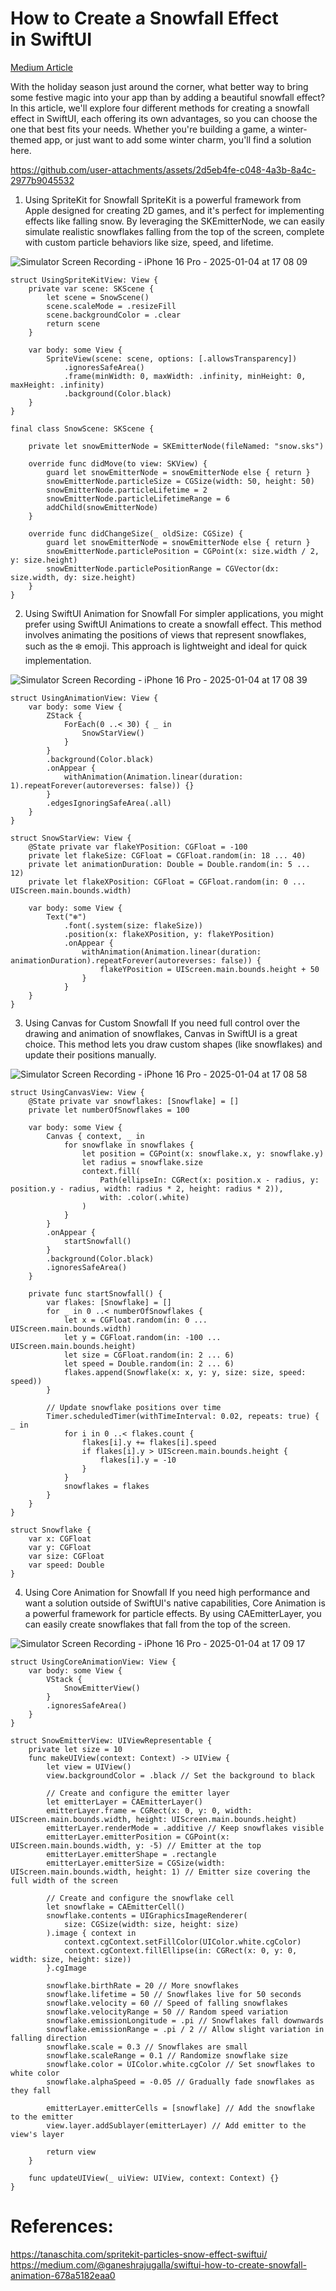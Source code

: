 # How to Create a Snowfall Effect in SwiftUI

[Medium Article](https://medium.com/@samar.khaled/how-to-create-a-snowfall-effect-in-swiftui-0bfddb5de950)

With the holiday season just around the corner, what better way to bring some festive magic into your app than by adding a beautiful snowfall effect? In this article, we'll explore four different methods for creating a snowfall effect in SwiftUI, each offering its own advantages, so you can choose the one that best fits your needs. Whether you're building a game, a winter-themed app, or just want to add some winter charm, you'll find a solution here.

https://github.com/user-attachments/assets/2d5eb4fe-c048-4a3b-8a4c-2977b9045532

1. Using SpriteKit for Snowfall
SpriteKit is a powerful framework from Apple designed for creating 2D games, and it's perfect for implementing effects like falling snow. By leveraging the SKEmitterNode, we can easily simulate realistic snowflakes falling from the top of the screen, complete with custom particle behaviors like size, speed, and lifetime.

![Simulator Screen Recording - iPhone 16 Pro - 2025-01-04 at 17 08 09](https://github.com/user-attachments/assets/662cbaa0-cad0-4fa1-a3f7-75935f62d45a)

```
struct UsingSpriteKitView: View {
    private var scene: SKScene {
        let scene = SnowScene()
        scene.scaleMode = .resizeFill
        scene.backgroundColor = .clear
        return scene
    }

    var body: some View {
        SpriteView(scene: scene, options: [.allowsTransparency])
            .ignoresSafeArea()
            .frame(minWidth: 0, maxWidth: .infinity, minHeight: 0, maxHeight: .infinity)
            .background(Color.black)
    }
}

final class SnowScene: SKScene {

    private let snowEmitterNode = SKEmitterNode(fileNamed: "snow.sks")

    override func didMove(to view: SKView) {
        guard let snowEmitterNode = snowEmitterNode else { return }
        snowEmitterNode.particleSize = CGSize(width: 50, height: 50)
        snowEmitterNode.particleLifetime = 2
        snowEmitterNode.particleLifetimeRange = 6
        addChild(snowEmitterNode)
    }

    override func didChangeSize(_ oldSize: CGSize) {
        guard let snowEmitterNode = snowEmitterNode else { return }
        snowEmitterNode.particlePosition = CGPoint(x: size.width / 2, y: size.height)
        snowEmitterNode.particlePositionRange = CGVector(dx: size.width, dy: size.height)
    }
}
```

2. Using SwiftUI Animation for Snowfall
For simpler applications, you might prefer using SwiftUI Animations to create a snowfall effect. This method involves animating the positions of views that represent snowflakes, such as the ❄️ emoji. This approach is lightweight and ideal for quick implementation.

![Simulator Screen Recording - iPhone 16 Pro - 2025-01-04 at 17 08 39](https://github.com/user-attachments/assets/13214ded-00a6-4623-af9f-596088cd1cbe)

```
struct UsingAnimationView: View {
    var body: some View {
        ZStack {
            ForEach(0 ..< 30) { _ in
                SnowStarView()
            }
        }
        .background(Color.black)
        .onAppear {
            withAnimation(Animation.linear(duration: 1).repeatForever(autoreverses: false)) {}
        }
        .edgesIgnoringSafeArea(.all)
    }
}

struct SnowStarView: View {
    @State private var flakeYPosition: CGFloat = -100
    private let flakeSize: CGFloat = CGFloat.random(in: 18 ... 40)
    private let animationDuration: Double = Double.random(in: 5 ... 12)
    private let flakeXPosition: CGFloat = CGFloat.random(in: 0 ... UIScreen.main.bounds.width)

    var body: some View {
        Text("❄️")
            .font(.system(size: flakeSize))
            .position(x: flakeXPosition, y: flakeYPosition)
            .onAppear {
                withAnimation(Animation.linear(duration: animationDuration).repeatForever(autoreverses: false)) {
                    flakeYPosition = UIScreen.main.bounds.height + 50
                }
            }
    }
}
```

3. Using Canvas for Custom Snowfall
If you need full control over the drawing and animation of snowflakes, Canvas in SwiftUI is a great choice. This method lets you draw custom shapes (like snowflakes) and update their positions manually.

![Simulator Screen Recording - iPhone 16 Pro - 2025-01-04 at 17 08 58](https://github.com/user-attachments/assets/e6706910-191c-4391-8c4a-5ecab02edc6c)

```
struct UsingCanvasView: View {
    @State private var snowflakes: [Snowflake] = []
    private let numberOfSnowflakes = 100

    var body: some View {
        Canvas { context, _ in
            for snowflake in snowflakes {
                let position = CGPoint(x: snowflake.x, y: snowflake.y)
                let radius = snowflake.size
                context.fill(
                    Path(ellipseIn: CGRect(x: position.x - radius, y: position.y - radius, width: radius * 2, height: radius * 2)),
                    with: .color(.white)
                )
            }
        }
        .onAppear {
            startSnowfall()
        }
        .background(Color.black)
        .ignoresSafeArea()
    }

    private func startSnowfall() {
        var flakes: [Snowflake] = []
        for _ in 0 ..< numberOfSnowflakes {
            let x = CGFloat.random(in: 0 ... UIScreen.main.bounds.width)
            let y = CGFloat.random(in: -100 ... UIScreen.main.bounds.height)
            let size = CGFloat.random(in: 2 ... 6)
            let speed = Double.random(in: 2 ... 6)
            flakes.append(Snowflake(x: x, y: y, size: size, speed: speed))
        }

        // Update snowflake positions over time
        Timer.scheduledTimer(withTimeInterval: 0.02, repeats: true) { _ in
            for i in 0 ..< flakes.count {
                flakes[i].y += flakes[i].speed
                if flakes[i].y > UIScreen.main.bounds.height {
                    flakes[i].y = -10
                }
            }
            snowflakes = flakes
        }
    }
}

struct Snowflake {
    var x: CGFloat
    var y: CGFloat
    var size: CGFloat
    var speed: Double
}
```

4. Using Core Animation for Snowfall
If you need high performance and want a solution outside of SwiftUI's native capabilities, Core Animation is a powerful framework for particle effects. By using CAEmitterLayer, you can easily create snowflakes that fall from the top of the screen.

![Simulator Screen Recording - iPhone 16 Pro - 2025-01-04 at 17 09 17](https://github.com/user-attachments/assets/60862806-a202-4c87-9f99-0a93086309d3)

```
struct UsingCoreAnimationView: View {
    var body: some View {
        VStack {
            SnowEmitterView()
        }
        .ignoresSafeArea()
    }
}

struct SnowEmitterView: UIViewRepresentable {
    private let size = 10
    func makeUIView(context: Context) -> UIView {
        let view = UIView()
        view.backgroundColor = .black // Set the background to black

        // Create and configure the emitter layer
        let emitterLayer = CAEmitterLayer()
        emitterLayer.frame = CGRect(x: 0, y: 0, width: UIScreen.main.bounds.width, height: UIScreen.main.bounds.height)
        emitterLayer.renderMode = .additive // Keep snowflakes visible
        emitterLayer.emitterPosition = CGPoint(x: UIScreen.main.bounds.width, y: -5) // Emitter at the top
        emitterLayer.emitterShape = .rectangle
        emitterLayer.emitterSize = CGSize(width: UIScreen.main.bounds.width, height: 1) // Emitter size covering the full width of the screen

        // Create and configure the snowflake cell
        let snowflake = CAEmitterCell()
        snowflake.contents = UIGraphicsImageRenderer(
            size: CGSize(width: size, height: size)
        ).image { context in
            context.cgContext.setFillColor(UIColor.white.cgColor)
            context.cgContext.fillEllipse(in: CGRect(x: 0, y: 0, width: size, height: size))
        }.cgImage

        snowflake.birthRate = 20 // More snowflakes
        snowflake.lifetime = 50 // Snowflakes live for 50 seconds
        snowflake.velocity = 60 // Speed of falling snowflakes
        snowflake.velocityRange = 50 // Random speed variation
        snowflake.emissionLongitude = .pi // Snowflakes fall downwards
        snowflake.emissionRange = .pi / 2 // Allow slight variation in falling direction
        snowflake.scale = 0.3 // Snowflakes are small
        snowflake.scaleRange = 0.1 // Randomize snowflake size
        snowflake.color = UIColor.white.cgColor // Set snowflakes to white color
        snowflake.alphaSpeed = -0.05 // Gradually fade snowflakes as they fall

        emitterLayer.emitterCells = [snowflake] // Add the snowflake to the emitter
        view.layer.addSublayer(emitterLayer) // Add emitter to the view's layer

        return view
    }

    func updateUIView(_ uiView: UIView, context: Context) {}
}

```


# References:
https://tanaschita.com/spritekit-particles-snow-effect-swiftui/
https://medium.com/@ganeshrajugalla/swiftui-how-to-create-snowfall-animation-678a5182eaa0
